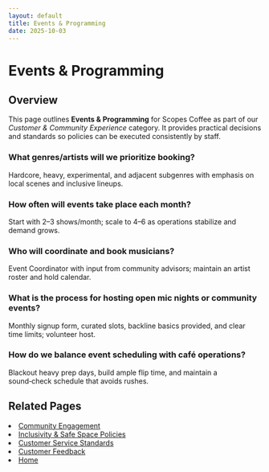 ```yaml
---
layout: default
title: Events & Programming
date: 2025-10-03
---
```


# Events & Programming  

## Overview
This page outlines **Events & Programming** for Scopes Coffee as part of our _Customer & Community Experience_ category. It provides practical decisions and standards so policies can be executed consistently by staff.

### What genres/artists will we prioritize booking?
Hardcore, heavy, experimental, and adjacent subgenres with emphasis on local scenes and inclusive lineups.

### How often will events take place each month?
Start with 2–3 shows/month; scale to 4–6 as operations stabilize and demand grows.

### Who will coordinate and book musicians?
Event Coordinator with input from community advisors; maintain an artist roster and hold calendar.

### What is the process for hosting open mic nights or community events?
Monthly signup form, curated slots, backline basics provided, and clear time limits; volunteer host.

### How do we balance event scheduling with café operations?
Blackout heavy prep days, build ample flip time, and maintain a sound‑check schedule that avoids rushes.

## Related Pages
<li><a href="community.md">Community Engagement</a></li>
<li><a href="policies.md">Inclusivity &amp; Safe Space Policies</a></li>
<li><a href="standards.md">Customer Service Standards</a></li>
<li><a href="surveys.md">Customer Feedback</a></li>
<li><a href="index.html">Home</a></li>